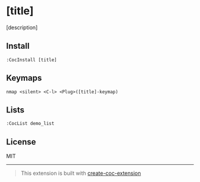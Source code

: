 # [title]

[description]

## Install

`:CocInstall [title]`

## Keymaps

`nmap <silent> <C-l> <Plug>([title]-keymap)`

## Lists

`:CocList demo_list`

## License

MIT

---

> This extension is built with [create-coc-extension](https://github.com/fannheyward/create-coc-extension)
